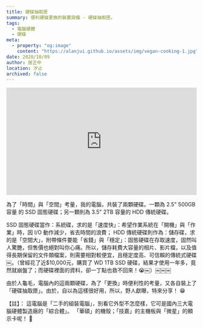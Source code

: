 ```yaml
---
title: 硬碟抽取匣
summary: 便利硬碟更換的裝置設備 - 硬碟抽取匣。
tags:
  - 電腦硬體
  - 硬碟
meta:
  - property: "og:image"
    content: "https://alanjui.github.io/assets/img/vegan-cooking-1.jpg"
date: 2020/10/09
author: 居正中
location: 汐止
archived: false
---
```


<div style="position: relative;
            padding-bottom: 56.25%; /* 16:9 */
            height: 0;">
  <iframe style="position: absolute;
                 top: 0;
                 left: 0;
                 width: 100%;
                 height: 100%;" 
    width="560" height="315" src="https://www.youtube.com/embed/2SHKfoW1HPQ" frameborder="0" allow="accelerometer; autoplay; encrypted-media; gyroscope; picture-in-picture" allowfullscreen></iframe>
</div>

為了「時間」與「空間」考量，我的電腦，共裝了兩顆硬碟。一顆為 2.5" 500GB 容量 的 SSD 固態硬碟；另一顆則為 3.5" 2TB 容量的 HDD 傳統硬碟。

SSD 固態硬碟當作：系統碟，求的是「速度快」：希望作業系統在「開機」與「作業」時，因 I/O 動作減少，省去時間的浪費； HDD 傳統硬碟則作為：儲存碟，求的是「空間大」，附帶條件要能「省錢」與「穩定」：固態硬碟在存取速度，固然叫人驚艷，但售價也絕對叫你心痛。所以，儲存耗費大容量的相片、影片檔，以及值得長期保留的文件類檔案，則需要相對較便宜，且穩定度高、可信賴的傳統式硬碟￼。（曾經花了近$10,000元，購買了 WD 1TB SSD 硬碟，結果才使用一年多，竟然就崩盤了；而硬碟裡面的資料，卻一丁點也救不回來！😭￼）￼￼￼

由於人龜毛，電腦內的這兩顆硬碟，為了「更換」時便利性的考量，又各自裝上了「硬碟抽取匣」。由於，自以為這樣很好用，所以，野人獻曝，特來分享！  😁

【註】： 這電腦是「二手的組裝電腦」，別看它外型不怎麼樣，它可是國內三大電腦硬體製造廠的「綜合體」。 「華碩」的機殼；「技嘉」的主機板與「微星」的顯示卡呢！ 🤣
